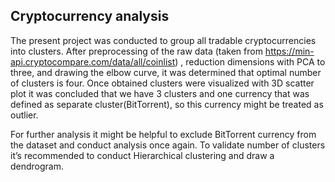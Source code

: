 ## Cryptocurrency analysis

The present project was conducted to group all tradable cryptocurrencies into clusters. After preprocessing of the raw data (taken from https://min-api.cryptocompare.com/data/all/coinlist) , reduction dimensions with PCA to three, and drawing the elbow curve, it was determined that optimal number of clusters is four.
Once obtained clusters were visualized with 3D scatter plot it was concluded that we have 3 clusters and one currency that was defined as separate cluster(BitTorrent), so this currency might be treated as outlier.

For further analysis it might be helpful to exclude BitTorrent currency from the dataset and conduct analysis once again. To validate number of clusters it’s recommended to conduct Hierarchical clustering and draw a dendrogram.
